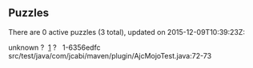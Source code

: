 ## Puzzles

There are 0 active puzzles (3 total), updated on 2015-12-09T10:39:23Z:

unknown ?
&nbsp;[1](https://github.com/jcabi/jcabi-maven-plugin/issues/1) ?
&nbsp;&nbsp;1-6356edfc src/test/java/com/jcabi/maven/plugin/AjcMojoTest.java:72-73

